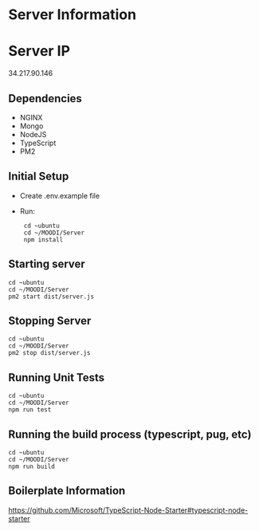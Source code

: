 # Server Information



# Server IP

34.217.90.146

## Dependencies
 - NGINX
 - Mongo
 - NodeJS
 - TypeScript
 - PM2
## Initial Setup
 - Create .env.example file
 - Run:
 
	    cd ~ubuntu
	    cd ~/MOODI/Server
	    npm install

## Starting server
 
    cd ~ubuntu
    cd ~/MOODI/Server
    pm2 start dist/server.js
    

## Stopping Server

    cd ~ubuntu
    cd ~/MOODI/Server
    pm2 stop dist/server.js

## Running Unit Tests

    cd ~ubuntu
    cd ~/MOODI/Server
    npm run test

## Running the build process (typescript, pug, etc)

    cd ~ubuntu
    cd ~/MOODI/Server
    npm run build

## Boilerplate Information
https://github.com/Microsoft/TypeScript-Node-Starter#typescript-node-starter
